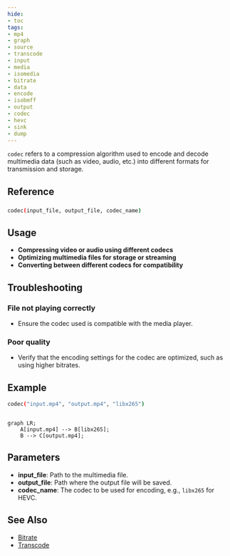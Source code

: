 ```yaml
---
hide:
- toc
tags:
- mp4
- graph
- source
- transcode
- input
- media
- isomedia
- bitrate
- data
- encode
- isobmff
- output
- codec
- hevc
- sink
- dump
---
```





`codec` refers to a compression algorithm used to encode and decode multimedia data (such as video, audio, etc.) into different formats for transmission and storage.

## Reference

### 
```bash
codec(input_file, output_file, codec_name)
```
## Usage

- **Compressing video or audio using different codecs**
- **Optimizing multimedia files for storage or streaming**
- **Converting between different codecs for compatibility**

## Troubleshooting

### File not playing correctly
- Ensure the codec used is compatible with the media player.

### Poor quality
- Verify that the encoding settings for the codec are optimized, such as using higher bitrates.

## Example

```bash
codec("input.mp4", "output.mp4", "libx265")
```

```mermaid

graph LR;
    A[input.mp4] --> B[libx265];
    B --> C[output.mp4];
```


## Parameters

- **input_file**: Path to the multimedia file.
- **output_file**: Path where the output file will be saved.
- **codec_name**: The codec to be used for encoding, e.g., `libx265` for HEVC.

## See Also
- [Bitrate](bitrate.md)
- [Transcode](transcode.md)

